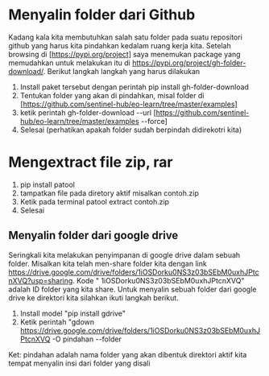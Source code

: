 # Menyalin folder dari Github
Kadang kala kita membutuhkan salah satu folder pada suatu repositori github yang harus kita pindahkan kedalam ruang kerja kita. Setelah browsing di [https://pypi.org/project] saya menemukan package yang memudahkan untuk melakukan itu di https://pypi.org/project/gh-folder-download/. Berikut langkah langkah yang harus dilakukan

1. Install paket tersebut dengan perintah pip install gh-folder-download
2. Tentukan folder yang akan di pindahkan, misal folder di [https://github.com/sentinel-hub/eo-learn/tree/master/examples]
3. ketik perintah gh-folder-download --url [https://github.com/sentinel-hub/eo-learn/tree/master/examples --force]
4. Selesai (perhatikan apakah folder sudah berpindah didirekotri kita)

# Mengextract file zip, rar  

1. pip install patool
2. tampatkan file pada diretory aktif misalkan contoh.zip
3. Ketik pada terminal patool extract contoh.zip
4. Selesai

## Menyalin folder dari google drive
Seringkali kita melakukan penyimpanan di google drive dalam sebuah folder. Misalkan kita telah men-share folder kita dengan link  https://drive.google.com/drive/folders/1iOSDorku0NS3z03bSEbM0uxhJPtcnXVQ?usp=sharing. Kode " 1iOSDorku0NS3z03bSEbM0uxhJPtcnXVQ" adalah ID folder yang kita share.  Untuk menyalin sebuah folder dari google drive ke direktori kita silahkan ikuti langkah berikut.

1. Install model "pip install gdrive"
2. Ketik perintah "gdown https://drive.google.com/drive/folders/1iOSDorku0NS3z03bSEbM0uxhJPtcnXVQ -O pindahan --folder

Ket: pindahan adalah nama folder yang akan dibentuk direktori aktif kita tempat menyalin insi dari folder yang disali

```